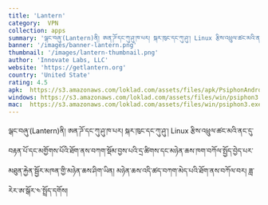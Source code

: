 ```yaml
---
title: 'Lantern'
category:  VPN
collection: apps
summary: 'ལྒང་བཞུ་(Lantern)ནི། ཨན་ཌོ་དང་ཀུ་ཤུ་ཁ་པར། སྐར་ཁུང་དང་ཀུ་ཤུ་། Linux རྩིས་འཕྲུལ་ཚང་མའི་ནང་དུ་བརྟན་པོ་དང་མགྱོགས་པོའི་ཐོག་ནས་བཀག་སྡོམ་བྱས་པའི་དྲ་ཚིགས་དང་མཉེན་ཆས་ཁག་བཀོལ་སྤྱོད་བྱེད་པར་མཐུན་རྐྱེན་སྦྱོར་མཁན་གྱི་མཉེན་ཆས་ཤིག་ཡིན། མཉེན་ཆས་འདི་ཚད་བཀག་མེད་པའི་ཐོག་ནས་བཀོལ་བར། ཟླ་རེར་ཨ་སྒོར་༤་སྤྲོད་དགོས།'
banner: '/images/banner-lantern.png'
thumbnail: '/images/lantern-thumbnail.png'
author: 'Innovate Labs, LLC'
website: 'https://getlantern.org'
country: 'United State'
rating: 4.5
apk:  https://s3.amazonaws.com/loklad.com/assets/files/apk/PsiphonAndroid.apk
windows: https://s3.amazonaws.com/loklad.com/assets/files/win/psiphon3.exe
mac:  https://s3.amazonaws.com/loklad.com/assets/files/win/psiphon3.exe
---
```


ལྒང་བཞུ་(Lantern)ནི། ཨན་ཌོ་དང་ཀུ་ཤུ་ཁ་པར། སྐར་ཁུང་དང་ཀུ་ཤུ་། Linux རྩིས་འཕྲུལ་ཚང་མའི་ནང་དུ་བརྟན་པོ་དང་མགྱོགས་པོའི་ཐོག་ནས་བཀག་སྡོམ་བྱས་པའི་དྲ་ཚིགས་དང་མཉེན་ཆས་ཁག་བཀོལ་སྤྱོད་བྱེད་པར་མཐུན་རྐྱེན་སྦྱོར་མཁན་གྱི་མཉེན་ཆས་ཤིག་ཡིན། མཉེན་ཆས་འདི་ཚད་བཀག་མེད་པའི་ཐོག་ནས་བཀོལ་བར། ཟླ་རེར་ཨ་སྒོར་༤་སྤྲོད་དགོས།